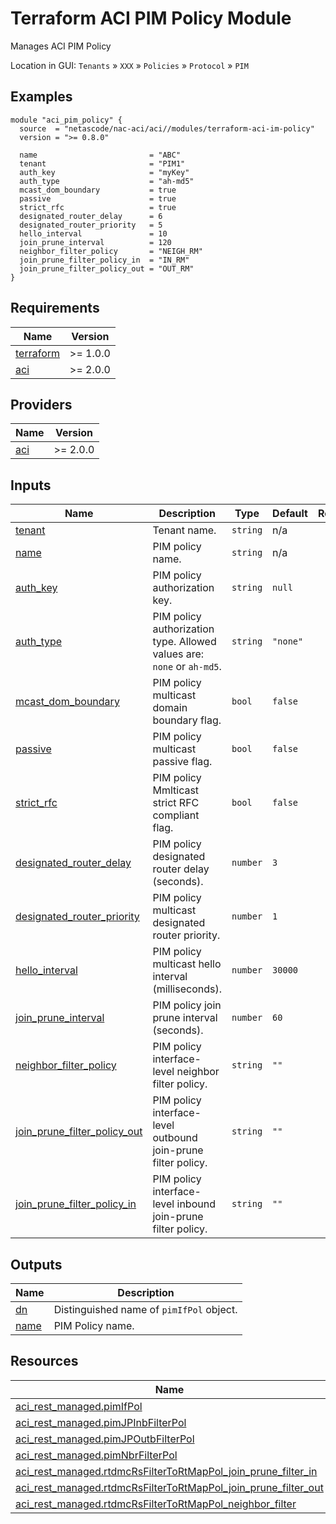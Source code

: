 <!-- BEGIN_TF_DOCS -->
# Terraform ACI PIM Policy Module

Manages ACI PIM Policy

Location in GUI:
`Tenants` » `XXX` » `Policies` » `Protocol` » `PIM`

## Examples

```hcl
module "aci_pim_policy" {
  source  = "netascode/nac-aci/aci//modules/terraform-aci-im-policy"
  version = ">= 0.8.0"

  name                         = "ABC"
  tenant                       = "PIM1"
  auth_key                     = "myKey"
  auth_type                    = "ah-md5"
  mcast_dom_boundary           = true
  passive                      = true
  strict_rfc                   = true
  designated_router_delay      = 6
  designated_router_priority   = 5
  hello_interval               = 10
  join_prune_interval          = 120
  neighbor_filter_policy       = "NEIGH_RM"
  join_prune_filter_policy_in  = "IN_RM"
  join_prune_filter_policy_out = "OUT_RM"
}
```

## Requirements

| Name | Version |
|------|---------|
| <a name="requirement_terraform"></a> [terraform](#requirement\_terraform) | >= 1.0.0 |
| <a name="requirement_aci"></a> [aci](#requirement\_aci) | >= 2.0.0 |

## Providers

| Name | Version |
|------|---------|
| <a name="provider_aci"></a> [aci](#provider\_aci) | >= 2.0.0 |

## Inputs

| Name | Description | Type | Default | Required |
|------|-------------|------|---------|:--------:|
| <a name="input_tenant"></a> [tenant](#input\_tenant) | Tenant name. | `string` | n/a | yes |
| <a name="input_name"></a> [name](#input\_name) | PIM policy name. | `string` | n/a | yes |
| <a name="input_auth_key"></a> [auth\_key](#input\_auth\_key) | PIM policy authorization key. | `string` | `null` | no |
| <a name="input_auth_type"></a> [auth\_type](#input\_auth\_type) | PIM policy authorization type. Allowed values are: `none` or `ah-md5`. | `string` | `"none"` | no |
| <a name="input_mcast_dom_boundary"></a> [mcast\_dom\_boundary](#input\_mcast\_dom\_boundary) | PIM policy multicast domain boundary flag. | `bool` | `false` | no |
| <a name="input_passive"></a> [passive](#input\_passive) | PIM policy multicast passive flag. | `bool` | `false` | no |
| <a name="input_strict_rfc"></a> [strict\_rfc](#input\_strict\_rfc) | PIM policy Mmlticast strict RFC compliant flag. | `bool` | `false` | no |
| <a name="input_designated_router_delay"></a> [designated\_router\_delay](#input\_designated\_router\_delay) | PIM policy designated router delay (seconds). | `number` | `3` | no |
| <a name="input_designated_router_priority"></a> [designated\_router\_priority](#input\_designated\_router\_priority) | PIM policy multicast designated router priority. | `number` | `1` | no |
| <a name="input_hello_interval"></a> [hello\_interval](#input\_hello\_interval) | PIM policy multicast hello interval (milliseconds). | `number` | `30000` | no |
| <a name="input_join_prune_interval"></a> [join\_prune\_interval](#input\_join\_prune\_interval) | PIM policy join prune interval (seconds). | `number` | `60` | no |
| <a name="input_neighbor_filter_policy"></a> [neighbor\_filter\_policy](#input\_neighbor\_filter\_policy) | PIM policy interface-level neighbor filter policy. | `string` | `""` | no |
| <a name="input_join_prune_filter_policy_out"></a> [join\_prune\_filter\_policy\_out](#input\_join\_prune\_filter\_policy\_out) | PIM policy interface-level outbound join-prune filter policy. | `string` | `""` | no |
| <a name="input_join_prune_filter_policy_in"></a> [join\_prune\_filter\_policy\_in](#input\_join\_prune\_filter\_policy\_in) | PIM policy interface-level inbound join-prune filter policy. | `string` | `""` | no |

## Outputs

| Name | Description |
|------|-------------|
| <a name="output_dn"></a> [dn](#output\_dn) | Distinguished name of `pimIfPol` object. |
| <a name="output_name"></a> [name](#output\_name) | PIM Policy name. |

## Resources

| Name | Type |
|------|------|
| [aci_rest_managed.pimIfPol](https://registry.terraform.io/providers/CiscoDevNet/aci/latest/docs/resources/rest_managed) | resource |
| [aci_rest_managed.pimJPInbFilterPol](https://registry.terraform.io/providers/CiscoDevNet/aci/latest/docs/resources/rest_managed) | resource |
| [aci_rest_managed.pimJPOutbFilterPol](https://registry.terraform.io/providers/CiscoDevNet/aci/latest/docs/resources/rest_managed) | resource |
| [aci_rest_managed.pimNbrFilterPol](https://registry.terraform.io/providers/CiscoDevNet/aci/latest/docs/resources/rest_managed) | resource |
| [aci_rest_managed.rtdmcRsFilterToRtMapPol_join_prune_filter_in](https://registry.terraform.io/providers/CiscoDevNet/aci/latest/docs/resources/rest_managed) | resource |
| [aci_rest_managed.rtdmcRsFilterToRtMapPol_join_prune_filter_out](https://registry.terraform.io/providers/CiscoDevNet/aci/latest/docs/resources/rest_managed) | resource |
| [aci_rest_managed.rtdmcRsFilterToRtMapPol_neighbor_filter](https://registry.terraform.io/providers/CiscoDevNet/aci/latest/docs/resources/rest_managed) | resource |
<!-- END_TF_DOCS -->